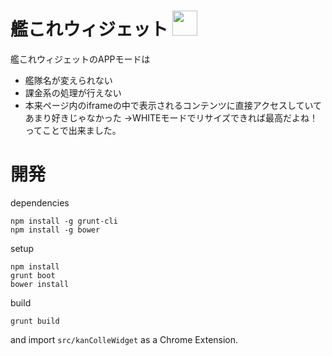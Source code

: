 # 艦これウィジェット <img width="40px" src="src/img/icon.png" />

艦これウィジェットのAPPモードは
- 艦隊名が変えられない
- 課金系の処理が行えない
- 本来ページ内のiframeの中で表示されるコンテンツに直接アクセスしていてあまり好きじゃなかった
→WHITEモードでリサイズできれば最高だよね！ってことで出来ました。

# 開発

dependencies

```
npm install -g grunt-cli
npm install -g bower
```

setup

```
npm install
grunt boot
bower install
```

build

```
grunt build
```

and import `src/kanColleWidget` as a Chrome Extension.
